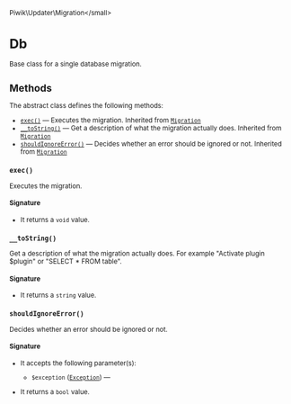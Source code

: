 <small>Piwik\Updater\Migration\</small>

Db
==

Base class for a single database migration.

Methods
-------

The abstract class defines the following methods:

- [`exec()`](#exec) &mdash; Executes the migration. Inherited from [`Migration`](../../../Piwik/Updater/Migration.md)
- [`__toString()`](#__tostring) &mdash; Get a description of what the migration actually does. Inherited from [`Migration`](../../../Piwik/Updater/Migration.md)
- [`shouldIgnoreError()`](#shouldignoreerror) &mdash; Decides whether an error should be ignored or not. Inherited from [`Migration`](../../../Piwik/Updater/Migration.md)

<a name="exec" id="exec"></a>
<a name="exec" id="exec"></a>
### `exec()`

Executes the migration.

#### Signature

- It returns a `void` value.

<a name="__tostring" id="__tostring"></a>
<a name="__toString" id="__toString"></a>
### `__toString()`

Get a description of what the migration actually does. For example "Activate plugin $plugin" or
"SELECT * FROM table".

#### Signature

- It returns a `string` value.

<a name="shouldignoreerror" id="shouldignoreerror"></a>
<a name="shouldIgnoreError" id="shouldIgnoreError"></a>
### `shouldIgnoreError()`

Decides whether an error should be ignored or not.

#### Signature

-  It accepts the following parameter(s):
    - `$exception` ([`Exception`](http://php.net/class.Exception)) &mdash;
      
- It returns a `bool` value.

